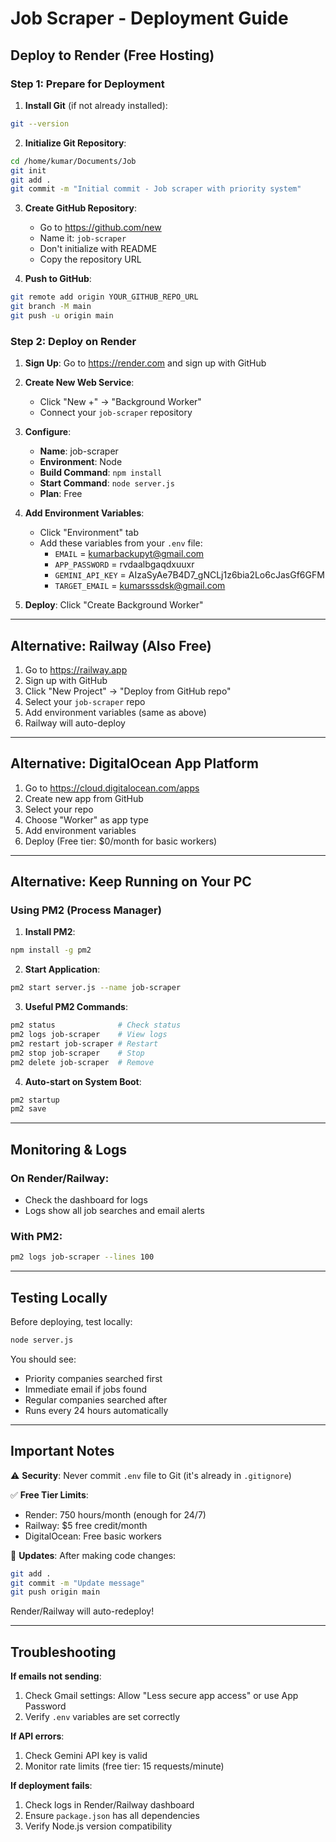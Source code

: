 # Job Scraper - Deployment Guide

## Deploy to Render (Free Hosting)

### Step 1: Prepare for Deployment

1. **Install Git** (if not already installed):
```bash
git --version
```

2. **Initialize Git Repository**:
```bash
cd /home/kumar/Documents/Job
git init
git add .
git commit -m "Initial commit - Job scraper with priority system"
```

3. **Create GitHub Repository**:
   - Go to https://github.com/new
   - Name it: `job-scraper`
   - Don't initialize with README
   - Copy the repository URL

4. **Push to GitHub**:
```bash
git remote add origin YOUR_GITHUB_REPO_URL
git branch -M main
git push -u origin main
```

### Step 2: Deploy on Render

1. **Sign Up**: Go to https://render.com and sign up with GitHub

2. **Create New Web Service**:
   - Click "New +" → "Background Worker"
   - Connect your `job-scraper` repository

3. **Configure**:
   - **Name**: job-scraper
   - **Environment**: Node
   - **Build Command**: `npm install`
   - **Start Command**: `node server.js`
   - **Plan**: Free

4. **Add Environment Variables**:
   - Click "Environment" tab
   - Add these variables from your `.env` file:
     - `EMAIL` = kumarbackupyt@gmail.com
     - `APP_PASSWORD` = rvdaalbgaqdxuuxr
     - `GEMINI_API_KEY` = AIzaSyAe7B4D7_gNCLj1z6bia2Lo6cJasGf6GFM
     - `TARGET_EMAIL` = kumarsssdsk@gmail.com

5. **Deploy**: Click "Create Background Worker"

---

## Alternative: Railway (Also Free)

1. Go to https://railway.app
2. Sign up with GitHub
3. Click "New Project" → "Deploy from GitHub repo"
4. Select your `job-scraper` repo
5. Add environment variables (same as above)
6. Railway will auto-deploy

---

## Alternative: DigitalOcean App Platform

1. Go to https://cloud.digitalocean.com/apps
2. Create new app from GitHub
3. Select your repo
4. Choose "Worker" as app type
5. Add environment variables
6. Deploy (Free tier: $0/month for basic workers)

---

## Alternative: Keep Running on Your PC

### Using PM2 (Process Manager)

1. **Install PM2**:
```bash
npm install -g pm2
```

2. **Start Application**:
```bash
pm2 start server.js --name job-scraper
```

3. **Useful PM2 Commands**:
```bash
pm2 status              # Check status
pm2 logs job-scraper    # View logs
pm2 restart job-scraper # Restart
pm2 stop job-scraper    # Stop
pm2 delete job-scraper  # Remove
```

4. **Auto-start on System Boot**:
```bash
pm2 startup
pm2 save
```

---

## Monitoring & Logs

### On Render/Railway:
- Check the dashboard for logs
- Logs show all job searches and email alerts

### With PM2:
```bash
pm2 logs job-scraper --lines 100
```

---

## Testing Locally

Before deploying, test locally:

```bash
node server.js
```

You should see:
- Priority companies searched first
- Immediate email if jobs found
- Regular companies searched after
- Runs every 24 hours automatically

---

## Important Notes

⚠️ **Security**: Never commit `.env` file to Git (it's already in `.gitignore`)

✅ **Free Tier Limits**:
- Render: 750 hours/month (enough for 24/7)
- Railway: $5 free credit/month
- DigitalOcean: Free basic workers

🔄 **Updates**: After making code changes:
```bash
git add .
git commit -m "Update message"
git push origin main
```
Render/Railway will auto-redeploy!

---

## Troubleshooting

**If emails not sending**:
1. Check Gmail settings: Allow "Less secure app access" or use App Password
2. Verify `.env` variables are set correctly

**If API errors**:
1. Check Gemini API key is valid
2. Monitor rate limits (free tier: 15 requests/minute)

**If deployment fails**:
1. Check logs in Render/Railway dashboard
2. Ensure `package.json` has all dependencies
3. Verify Node.js version compatibility
